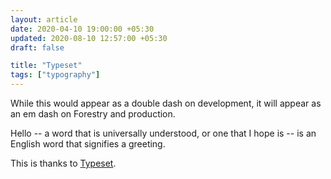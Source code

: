 ```yaml
---
layout: article
date: 2020-04-10 19:00:00 +05:30
updated: 2020-08-10 12:57:00 +05:30
draft: false

title: "Typeset"
tags: ["typography"]
---
```


While this would appear as a double dash on development, it will appear as an em dash on Forestry and production.

Hello -- a word that is universally understood, or one that I hope is -- is an English word that signifies a greeting.

This is thanks to [Typeset](https://github.com/davidmerfield/Typeset).

